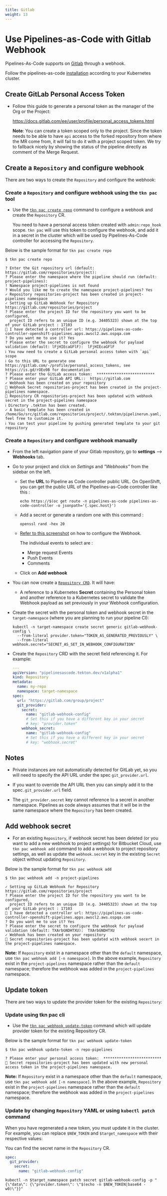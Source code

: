 ```yaml
---
title: Gitlab
weight: 13
---
```


# Use Pipelines-as-Code with Gitlab Webhook

Pipelines-As-Code supports on [Gitlab](https://www.gitlab.com) through a webhook.

Follow the pipelines-as-code [installation](/docs/install/installation) according to your Kubernetes cluster.

## Create GitLab Personal Access Token

* Follow this guide to generate a personal token as the manager of the Org or the Project:

  <https://docs.gitlab.com/ee/user/profile/personal_access_tokens.html>

  **Note**: You can create a token scoped only to the project. Since the
  token needs to be able to have `api` access to the forked repository from where
  the MR come from, it will fail to do it with a project scoped token. We try
  to fallback nicely by showing the status of the pipeline directly as comment
  of the Merge Request.

## Create a `Repository` and configure webhook

There are two ways to create the `Repository` and configure the webhook:

### Create a `Repository` and configure webhook using the `tkn pac` tool

* Use the [`tkn pac create repo`](/docs/guide/cli) command to
configure a webhook and create the `Repository` CR.

  You need to have a personal access token created with `admin:repo_hook` scope. `tkn pac` will use this token to configure the webhook, and add it in a secret
in the cluster which will be used by Pipelines-As-Code controller for accessing the `Repository`.

Below is the sample format for `tkn pac create repo`

```shell script
$ tkn pac create repo

? Enter the Git repository url (default: https://gitlab.com/repositories/project):
? Please enter the namespace where the pipeline should run (default: project-pipelines):
! Namespace project-pipelines is not found
? Would you like me to create the namespace project-pipelines? Yes
✓ Repository repositories-project has been created in project-pipelines namespace
✓ Setting up GitLab Webhook for Repository https://gitlab.com/repositories/project
? Please enter the project ID for the repository you want to be configured,
  project ID refers to an unique ID (e.g. 34405323) shown at the top of your GitLab project : 17103
👀 I have detected a controller url: https://pipelines-as-code-controller-openshift-pipelines.apps.awscl2.aws.ospqa.com
? Do you want me to use it? Yes
? Please enter the secret to configure the webhook for payload validation (default: lFjHIEcaGFlF):  lFjHIEcaGFlF
ℹ ️You now need to create a GitLab personal access token with `api` scope
ℹ ️Go to this URL to generate one https://gitlab.com/-/profile/personal_access_tokens, see https://is.gd/rOEo9B for documentation
? Please enter the GitLab access token:  **************************
? Please enter your GitLab API URL::  https://gitlab.com
✓ Webhook has been created on your repository
🔑 Webhook Secret repositories-project has been created in the project-pipelines namespace.
🔑 Repository CR repositories-project has been updated with webhook secret in the project-pipelines namespace
ℹ Directory .tekton has been created.
✓ A basic template has been created in /home/Go/src/gitlab.com/repositories/project/.tekton/pipelinerun.yaml, feel free to customize it.
ℹ You can test your pipeline by pushing generated template to your git repository
```

### Create a `Repository` and configure webhook manually

* From the left navigation pane of your Gitlab repository, go to **settings** -->
  **Webhooks** tab.

* Go to your project and click on *Settings* and *"Webhooks"* from the sidebar on the left.

  * Set the **URL** to Pipeline as Code controller public URL. On OpenShift, you can get the public URL of the
  Pipelines-as-Code controller like this :

    ```shell
    echo https://$(oc get route -n pipelines-as-code pipelines-as-code-controller -o jsonpath='{.spec.host}')
    ```

  * Add a secret or generate a random one with this command  :

    ```shell
    openssl rand -hex 20
    ```

  * [Refer to this screenshot](/images/gitlab-add-webhook.png) on how to configure the Webhook.

    The individual  events to select are :

    * Merge request Events
    * Push Events
    * Comments

  * Click on **Add webhook**

* You can now create a [`Repository CRD`](/docs/guide/repositorycrd).
  It will have:

  * A reference to a Kubernetes **Secret** containing the Personal token and
  another reference to a Kubernetes secret to validate the Webhook payload as set previously in your Webhook configuration.

* Create the secret with the personal token and webhook secret in the `target-namespace` (where you are planning to run your pipeline CI):

  ```shell
  kubectl -n target-namespace create secret generic gitlab-webhook-config \
    --from-literal provider.token="TOKEN_AS_GENERATED_PREVIOUSLY" \
    --from-literal webhook.secret="SECRET_AS_SET_IN_WEBHOOK_CONFIGURATION"
  ```

* Create the `Repository` CRD with the secret field referencing it. For example:

  ```yaml
  ---
  apiVersion: "pipelinesascode.tekton.dev/v1alpha1"
  kind: Repository
  metadata:
    name: my-repo
    namespace: target-namespace
  spec:
    url: "https://gitlab.com/group/project"
    git_provider:
      secret:
        name: "gitlab-webhook-config"
        # Set this if you have a different key in your secret
        # key: "provider.token"
      webhook_secret:
        name: "gitlab-webhook-config"
        # Set this if you have a different key in your secret
        # key: "webhook.secret"
  ```

## Notes

* Private instances are not automatically detected for GitLab yet, so you will need to specify the API URL under the spec `git_provider.url`.

* If you want to override the API URL then you can simply add it to the spec`.git_provider.url` field.

* The `git_provider.secret` key cannot reference to a secret in another namespace.
  Pipelines as code always assumes that it will be in the same namespace where the
  `Repository` has been created.

## Add webhook secret

* For an existing `Repository`, if webhook secret has been deleted (or you want to add a new webhook to project settings) for Bitbucket Cloud,
  use `tkn pac webhook add` command to add a webhook to project repository settings, as well as update the `webhook.secret`
  key in the existing `Secret` object without updating `Repository`.

Below is the sample format for `tkn pac webhook add`

```shell script
$ tkn pac webhook add -n project-pipelines

✓ Setting up GitLab Webhook for Repository https://gitlab.com/repositories/project
? Please enter the project ID for the repository you want to be configured, 
  project ID refers to an unique ID (e.g. 34405323) shown at the top of your GitLab project : 17103
👀 I have detected a controller url: https://pipelines-as-code-controller-openshift-pipelines.apps.awscl2.aws.ospqa.com
? Do you want me to use it? Yes
? Please enter the secret to configure the webhook for payload validation (default: TXArbGNDHTXU):  TXArbGNDHTXU
✓ Webhook has been created on your repository
🔑 Secret repositories-project has been updated with webhook secert in the project-pipelines namespace.

```

**Note:** If `Repository` exist in a namespace other than the `default` namespace, use `tkn pac webhook add [-n namespace]`.
  In the above example, `Repository` exist in the `project-pipelines` namespace rather than the `default` namespace; therefore
  the webhook was added in the `project-pipelines` namespace.

## Update token

There are two ways to update the provider token for the existing `Repository`:

### Update using tkn pac cli

* Use the [`tkn pac webhook update-token`](/docs/guide/cli) command which
  will update provider token for the existing Repository CR.

Below is the sample format for `tkn pac webhook update-token`

```shell script
$ tkn pac webhook update-token -n repo-pipelines

? Please enter your personal access token:  **************************
🔑 Secret repositories-project has been updated with new personal access token in the project-pipelines namespace.
```

**Note:** If `Repository` exist in a namespace other than the `default` namespace, use `tkn pac webhook add [-n namespace]`.
  In the above example, `Repository` exist in the `project-pipelines` namespace rather than the `default` namespace; therefore
  the webhook was added in the `project-pipelines` namespace.

### Update by changing `Repository` YAML or using `kubectl patch` command

When you have regenerated a new token, you must update it in the cluster.
For example, you can replace `$NEW_TOKEN` and `$target_namespace` with their respective values:

You can find the secret name in the `Repository` CR.

  ```yaml
  spec:
    git_provider:
      secret:
        name: "gitlab-webhook-config"
  ```

```shell
kubectl -n $target_namespace patch secret gitlab-webhook-config -p "{\"data\": {\"provider.token\": \"$(echo -n $NEW_TOKEN|base64 -w0)\"}}"
```
